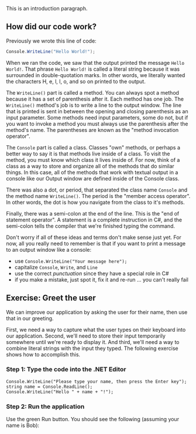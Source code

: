 This is an introduction paragraph.

## How did our code work?

Previously we wrote this line of code:

```csharp
Console.WriteLine("Hello World!");
```
When we ran the code, we saw that the output printed the message ```Hello World!```.  That phrase ```Hello World!``` is called a literal string because it was surrounded in double-quotation marks.  In other words, we literally wanted the characters H, e, l, l, o, and so on printed to the output.

The `WriteLine()` part is called a method.  You can always spot a method because it has a set of parenthesis after it.  Each method has one job.  The `WriteLine()` method's job is to write a line to the output window.  The line that is printed is sent in between the opening and closing parenthesis as an input parameter.  Some methods need input parameters, some do not, but if you want to invoke a method you must always use the parenthesis after the method's name.  The parentheses are known as the "method invocation operator".

The `Console` part is called a class.  Classes "own" methods, or perhaps a better way to say it is that methods live inside of a class.  To visit the method, you must know which class it lives inside of.  For now, think of a class as a way to store and organize all of the methods that do similar things.  In this case, all of the methods that work with textual output in a console like our Output window are defined inside of the Console class.

There was also a dot, or period, that separated the class name `Console` and the method name `WriteLine()`.  The period is the "member access operator".  In other words, the dot is how you navigate from the class to it's methods.

Finally, there was a semi-colon at the end of the line.  This is the "end of statement operator".  A statement is a complete instruction in C#, and the semi-colon tells the compiler that we're finished typing the command.

Don't worry if all of these ideas and terms don't make sense just yet.  For now, all you really need to remember is that if you want to print a message to an output window like a console:

- use `Console.WriteLine("Your message here");`
- capitalize `Console`, `Write`, and `Line`
- use the correct *punctuation* since they have a special role in C#
- if you make a mistake, just spot it, fix it and re-run ... you can't really fail

## Exercise: Greet the user

We can improve our application by asking the user for their name, then use that in our greeting.

First, we need a way to capture what the user types on their keyboard into our application.  Second, we'll need to store their input temporarily somewhere until we're ready to display it.  And third, we'll need a way to combine literal strings with the input they typed.  The following exercise shows how to accomplish this.

### Step 1: Type the code into the .NET Editor

```csharp-interactive
Console.WriteLine("Please type your name, then press the Enter key");
string name = Console.ReadLine();
Console.WriteLine("Hello " + name + "!");
```

### Step 2: Run the application

Use the green Run button.  You should see the following (assuming your name is Bob):

```output

```